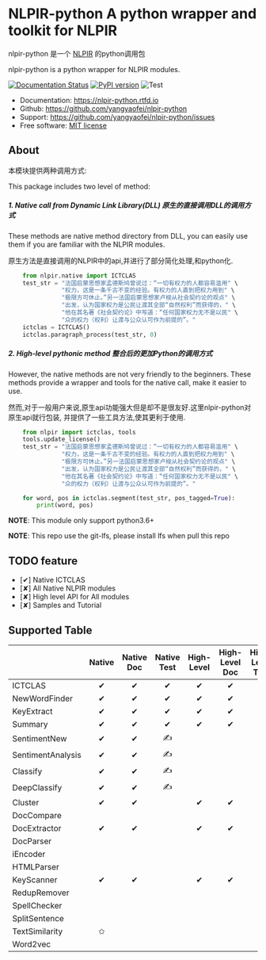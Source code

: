 # NLPIR-python  A python wrapper and toolkit for NLPIR

nlpir-python 是一个 [NLPIR](https://github.com/NLPIR-team/NLPIR>) 的python调用包

nlpir-python is a python wrapper for NLPIR modules.

[![Documentation Status](https://readthedocs.org/projects/nlpir-python/badge/?version=latest)](https://nlpir-python.readthedocs.io/en/latest/?badge=latest)
[![PyPI version](https://badge.fury.io/py/nlpir-python.svg)](https://badge.fury.io/py/nlpir-python)
![Test](https://github.com/yangyaofei/nlpir-python/workflows/test/badge.svg)
- Documentation: https://nlpir-python.rtfd.io
- Github: https://github.com/yangyaofei/nlpir-python
- Support: https://github.com/yangyaofei/nlpir-python/issues
- Free software: [MIT license](http://opensource.org/licenses/MIT)

## About

本模块提供两种调用方式:

This package includes two level of method:

##### 1. Native call from Dynamic Link Library(DLL) 原生的直接调用DLL的调用方式

These methods are native method directory from DLL, you can easily use them
if you are familiar with the NLPIR modules.

原生方法是直接调用的NLPIR中的api,并进行了部分简化处理,和python化.

```  python
    from nlpir.native import ICTCLAS
    test_str = "法国启蒙思想家孟德斯鸠曾说过：“一切有权力的人都容易滥用" \
               "权力，这是一条千古不变的经验。有权力的人直到把权力用到" \
               "极限方可休止。”另一法国启蒙思想家卢梭从社会契约论的观点" \
               "出发，认为国家权力是公民让渡其全部“自然权利”而获得的，" \
               "他在其名著《社会契约论》中写道：“任何国家权力无不是以民" \
               "众的权力（权利）让渡与公众认可作为前提的”。"
    ictclas = ICTCLAS()
    ictclas.paragraph_process(test_str, 0)
```

     

##### 2. High-level pythonic method 整合后的更加Python的调用方式

However, the native methods are not very friendly to the beginners.
These methods provide a wrapper and tools for the native call, make it
easier to use.

然而,对于一般用户来说,原生api功能强大但是却不是很友好.这里nlpir-python对原生api就行包装,
并提供了一些工具方法,使其更利于使用.

``` python
    from nlpir import ictclas, tools
    tools.update_license()
    test_str = "法国启蒙思想家孟德斯鸠曾说过：“一切有权力的人都容易滥用" \
               "权力，这是一条千古不变的经验。有权力的人直到把权力用到" \
               "极限方可休止。”另一法国启蒙思想家卢梭从社会契约论的观点" \
               "出发，认为国家权力是公民让渡其全部“自然权利”而获得的，" \
               "他在其名著《社会契约论》中写道：“任何国家权力无不是以民" \
               "众的权力（权利）让渡与公众认可作为前提的”。"

    for word, pos in ictclas.segment(test_str, pos_tagged=True):
        print(word, pos)

```


**NOTE**: This module only support python3.6+

**NOTE**: This repo use the git-lfs, please install lfs when pull this repo


## TODO feature

- [✔] Native ICTCLAS
- [✘] All Native NLPIR modules
- [✘] High level API for All modules
- [✘] Samples and Tutorial

## Supported Table

|                   | Native        | Native Doc    | Native Test   | High-Level    | High-Level Doc    | High-Level Test   | Tutorial      | 
| ----              | :----:        | :----:        | :----:        | :----:        | :----:            | :----:            | :----:        |    
| ICTCLAS           |       ✔       |       ✔       |       ✔       |       ✔       |         ✔         |         ✔         |       ✔       |
| NewWordFinder     |       ✔       |       ✔       |       ✔       |       ✔       |         ✔         |         ✔         |               |
| KeyExtract        |       ✔       |       ✔       |       ✔       |       ✔       |         ✔         |         ✔         |               |
| Summary           |       ✔       |       ✔       |       ✔       |       ✔       |         ✔         |         ✔         |               |
| SentimentNew      |       ✔       |       ✔       |       ✍       |               |                   |                   |               |
| SentimentAnalysis |       ✔       |       ✔       |       ✍       |               |                   |                   |               |
| Classify          |       ✔       |       ✔       |       ✍       |               |                   |                   |               |
| DeepClassify      |       ✔       |       ✔       |       ✍       |               |                   |                   |               |
| Cluster           |       ✔       |       ✔       |               |       ✔       |         ✔         |                   |               |
| DocCompare        |               |               |               |               |                   |                   |               |
| DocExtractor      |       ✔       |       ✔       |               |       ✔       |         ✔         |                   |               |
| DocParser         |               |               |               |               |                   |                   |               |
| iEncoder          |               |               |               |               |                   |                   |               |
| HTMLParser        |               |               |               |               |                   |                   |               |
| KeyScanner        |       ✔       |       ✔       |               |       ✔       |         ✔         |                   |               |
| RedupRemover      |               |               |               |               |                   |                   |               |
| SpellChecker      |               |               |               |               |                   |                   |               |
| SplitSentence     |               |               |               |               |                   |                   |               |
| TextSimilarity    |       ✩       |               |               |               |                   |                   |               |
| Word2vec          |               |               |               |               |                   |                   |               |